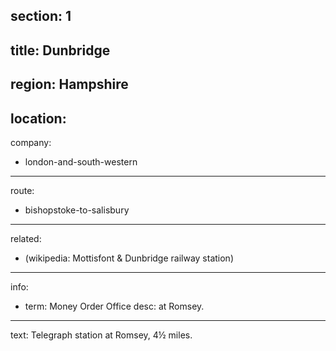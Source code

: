 ﻿section: 1
----
title: Dunbridge
----
region: Hampshire
----
location: 
----
company:
- london-and-south-western
----
route:
- bishopstoke-to-salisbury
----
related:
- (wikipedia: Mottisfont & Dunbridge railway station)
----
info:
- term: Money Order Office
  desc: at Romsey.
----
text: Telegraph station at Romsey, 4½ miles.
